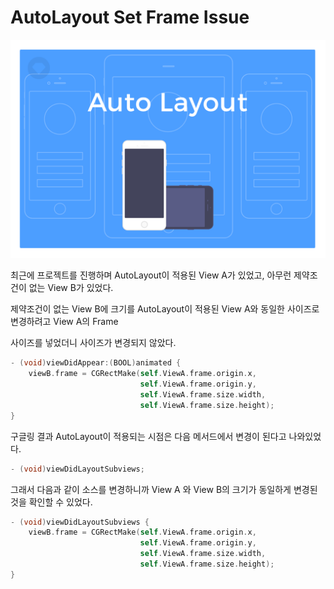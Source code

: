 # AutoLayout Set Frame Issue



![image](../Resource/autolayout.png)

최근에 프로젝트를 진행하며 AutoLayout이 적용된 View A가 있었고, 아무런 제약조건이 없는 View B가 있었다.

제약조건이 없는 View B에 크기를 AutoLayout이 적용된 View A와 동일한 사이즈로 변경하려고 View A의 Frame

사이즈를 넣었더니 사이즈가 변경되지 않았다.

~~~~objective-c
- (void)viewDidAppear:(BOOL)animated {
	viewB.frame = CGRectMake(self.ViewA.frame.origin.x,
                             self.ViewA.frame.origin.y,
                             self.ViewA.frame.size.width,
                             self.ViewA.frame.size.height);
}
~~~~



구글링 결과 AutoLayout이 적용되는 시점은 다음 메서드에서 변경이 된다고 나와있었다.

~~~~objective-c
- (void)viewDidLayoutSubviews;
~~~~



그래서 다음과 같이 소스를 변경하니까 View A 와 View B의 크기가 동일하게 변경된 것을 확인할 수 있었다.

~~~~objective-c
- (void)viewDidLayoutSubviews {
	viewB.frame = CGRectMake(self.ViewA.frame.origin.x,
                             self.ViewA.frame.origin.y,
                             self.ViewA.frame.size.width,
                             self.ViewA.frame.size.height);
}
~~~~
